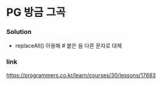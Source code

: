 # PG 방금 그곡

### Solution
* replaceAll() 이용해 # 붙은 음 다른 문자로 대체


### link
https://programmers.co.kr/learn/courses/30/lessons/17683

